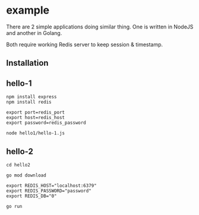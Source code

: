 # example
There are 2 simple applications doing similar thing. One is written in NodeJS and another in Golang.

Both require working Redis server to keep session & timestamp.


## Installation ##

## hello-1 ##

```
npm install express
npm install redis

export port=redis_port
export host=redis_host
export password=redis_password

node hello1/hello-1.js
```

## hello-2 ##

```
cd hello2

go mod download

export REDIS_HOST="localhost:6379"
export REDIS_PASSWORD="password"
export REDIS_DB="0"

go run 
